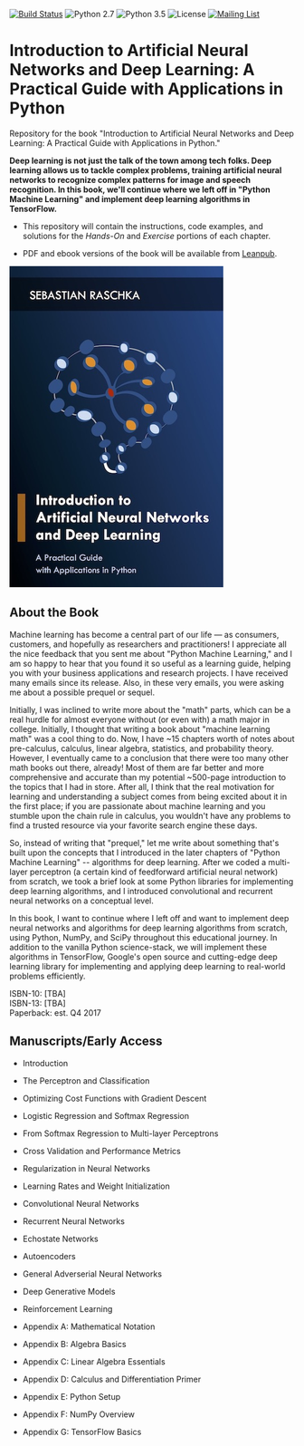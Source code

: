 [![Build Status](https://travis-ci.org/rasbt/deep-learning-book.svg?branch=master)](https://travis-ci.org/rasbt/deep-learning-book)
![Python 2.7](https://img.shields.io/badge/python-2.7-blue.svg)
![Python 3.5](https://img.shields.io/badge/python-3.5-blue.svg)
![License](https://img.shields.io/badge/license-MIT-blue.svg)
[![Mailing List](https://img.shields.io/badge/-Mailing%20List-lightgrey.svg)](https://groups.google.com/forum/#!forum/ann-and-dl-book)

# Introduction to Artificial Neural Networks and Deep Learning: A Practical Guide with Applications in Python

Repository for the book "Introduction to Artificial Neural Networks and Deep Learning: A Practical Guide with Applications in Python."

**Deep learning is not just the talk of the town among tech folks. Deep learning allows us to tackle complex problems, training artificial neural networks to recognize complex patterns for image and speech recognition. In this book, we'll continue where we left off in "Python Machine Learning" and implement deep learning algorithms in TensorFlow.**

- This repository will contain the instructions, code examples, and solutions for the *Hands-On* and *Exercise* portions of each chapter.

- PDF and ebook versions of the book will be available from [Leanpub](https://leanpub.com/ann-and-deeplearning).

[![Deep Learning Book](images/ann-and-deeplearning-cover.jpg)](https://leanpub.com/ann-and-deeplearning)



## About the Book

Machine learning has become a central part of our life — as consumers, customers, and hopefully as researchers and practitioners! I appreciate all the nice feedback that you sent me about "Python Machine Learning," and I am so happy to hear that you found it so useful as a learning guide, helping you with your business applications and research projects. I have received many emails since its release. Also, in these very emails, you were asking me about a possible prequel or sequel.

Initially, I was inclined to write more about the "math" parts, which can be a real hurdle for almost everyone without (or even with) a math major in college. Initially, I thought that writing a book about "machine learning math" was a cool thing to do. Now, I have ~15 chapters worth of notes about pre-calculus, calculus, linear algebra, statistics, and probability theory. However, I eventually came to a conclusion that there were too many other math books out there, already! Most of them are far better and more comprehensive and accurate than my potential ~500-page introduction to the topics that I had in store. After all, I think that the real motivation for learning and understanding a subject comes from being excited about it in the first place; if you are passionate about machine learning and you stumble upon the chain rule in calculus, you wouldn't have any problems to find a trusted resource via your favorite search engine these days.

So, instead of writing that "prequel," let me write about something that's built upon the concepts that I introduced in the later chapters of "Python Machine Learning" -- algorithms for deep learning. After we coded a multi-layer perceptron (a certain kind of feedforward artificial neural network) from scratch, we took a brief look at some Python libraries for implementing deep learning algorithms, and I introduced convolutional and recurrent neural networks on a conceptual level.

In this book, I want to continue where I left off and want to implement deep neural networks and algorithms for deep learning algorithms from scratch, using Python, NumPy, and SciPy throughout this educational journey. In addition to the vanilla Python science-stack, we will implement these algorithms in TensorFlow, Google's open source and cutting-edge deep learning library for implementing and applying deep learning to real-world problems efficiently.

ISBN-10: [TBA]  
ISBN-13: [TBA]  
Paperback: est. Q4 2017  

## Manuscripts/Early Access

- Introduction

- The Perceptron and Classification

- Optimizing Cost Functions with Gradient Descent

- Logistic Regression and Softmax Regression

- From Softmax Regression to Multi-layer Perceptrons

- Cross Validation and Performance Metrics

- Regularization in Neural Networks

- Learning Rates and Weight Initialization

- Convolutional Neural Networks

- Recurrent Neural Networks

- Echostate Networks

- Autoencoders

- General Adverserial Neural Networks

- Deep Generative Models

- Reinforcement Learning

- Appendix A: Mathematical Notation

- Appendix B: Algebra Basics

- Appendix C: Linear Algebra Essentials

- Appendix D: Calculus and Differentiation Primer

- Appendix E: Python Setup

- Appendix F: NumPy Overview

- Appendix G: TensorFlow Basics

